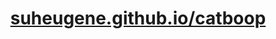 <div align="center">
<h1><a href="https://suheugene.github.io/catboop" target="_blank">suheugene.github.io/catboop</a></h1>
</div>
